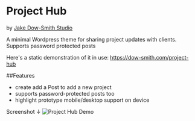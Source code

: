 # Project Hub

by [Jake Dow-Smith Studio](https://dow-smith.com)

A minimal Wordpress theme for sharing project updates with clients. Supports password protected posts

Here's a static demonstration of it in use: https://dow-smith.com/project-hub

##Features
* create add a Post to add a new project
* supports password-protected posts too
* highlight prototype mobile/desktop support on device

Screenshot ↓
![Project Hub Demo](https://dow-smith.com/project-hub/demo.png)
